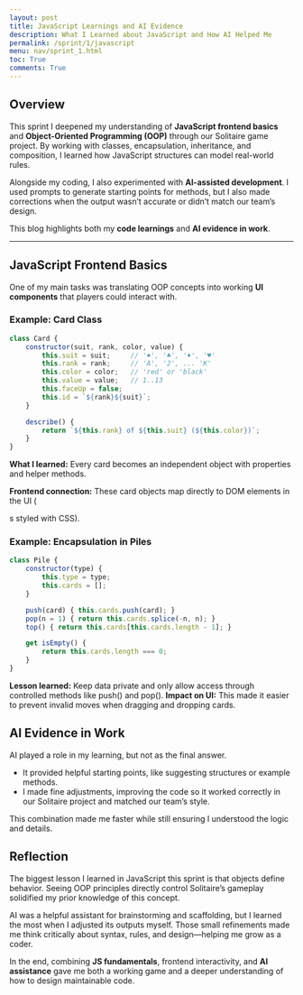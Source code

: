 ```yaml
---
layout: post
title: JavaScript Learnings and AI Evidence
description: What I Learned about JavaScript and How AI Helped Me
permalink: /sprint/1/javascript
menu: nav/sprint_1.html
toc: True
comments: True
---
```


## Overview

This sprint I deepened my understanding of **JavaScript frontend basics** and **Object-Oriented Programming (OOP)** through our Solitaire game project. By working with classes, encapsulation, inheritance, and composition, I learned how JavaScript structures can model real-world rules.  

Alongside my coding, I also experimented with **AI-assisted development**. I used prompts to generate starting points for methods, but I also made corrections when the output wasn’t accurate or didn’t match our team’s design.  

This blog highlights both my **code learnings** and **AI evidence in work**.

---

## JavaScript Frontend Basics

One of my main tasks was translating OOP concepts into working **UI components** that players could interact with.

### Example: Card Class

```js
class Card {
    constructor(suit, rank, color, value) {
        this.suit = suit;     // '♠', '♣', '♦', '♥'
        this.rank = rank;     // 'A', '2', ... 'K'
        this.color = color;   // 'red' or 'black'
        this.value = value;   // 1..13
        this.faceUp = false;
        this.id = `${rank}${suit}`;
    }

    describe() {
        return `${this.rank} of ${this.suit} (${this.color})`;
    }
}
```

**What I learned:** Every card becomes an independent object with properties and helper methods.

**Frontend connection:** These card objects map directly to DOM elements in the UI (<div>s styled with CSS).

### Example: Encapsulation in Piles

```js
class Pile {
    constructor(type) {
        this.type = type;
        this.cards = [];
    }

    push(card) { this.cards.push(card); }
    pop(n = 1) { return this.cards.splice(-n, n); }
    top() { return this.cards[this.cards.length - 1]; }

    get isEmpty() {
        return this.cards.length === 0;
    }
}
```

**Lesson learned:** Keep data private and only allow access through controlled methods like push() and pop().
**Impact on UI:** This made it easier to prevent invalid moves when dragging and dropping cards.

## AI Evidence in Work

AI played a role in my learning, but not as the final answer.

- It provided helpful starting points, like suggesting structures or example methods.
- I made fine adjustments, improving the code so it worked correctly in our Solitaire project and matched our team’s style.

This combination made me faster while still ensuring I understood the logic and details.

## Reflection

The biggest lesson I learned in JavaScript this sprint is that objects define behavior. Seeing OOP principles directly control Solitaire’s gameplay solidified my prior knowledge of this concept.

AI was a helpful assistant for brainstorming and scaffolding, but I learned the most when I adjusted its outputs myself. Those small refinements made me think critically about syntax, rules, and design—helping me grow as a coder.

In the end, combining **JS fundamentals**, frontend interactivity, and **AI assistance** gave me both a working game and a deeper understanding of how to design maintainable code.
